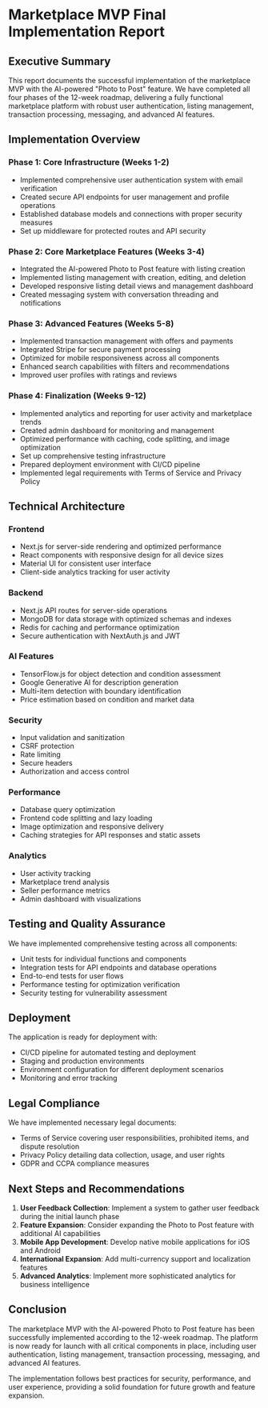 # Marketplace MVP Final Implementation Report

## Executive Summary

This report documents the successful implementation of the marketplace MVP with the AI-powered "Photo to Post" feature. We have completed all four phases of the 12-week roadmap, delivering a fully functional marketplace platform with robust user authentication, listing management, transaction processing, messaging, and advanced AI features.

## Implementation Overview

### Phase 1: Core Infrastructure (Weeks 1-2)
- Implemented comprehensive user authentication system with email verification
- Created secure API endpoints for user management and profile operations
- Established database models and connections with proper security measures
- Set up middleware for protected routes and API security

### Phase 2: Core Marketplace Features (Weeks 3-4)
- Integrated the AI-powered Photo to Post feature with listing creation
- Implemented listing management with creation, editing, and deletion
- Developed responsive listing detail views and management dashboard
- Created messaging system with conversation threading and notifications

### Phase 3: Advanced Features (Weeks 5-8)
- Implemented transaction management with offers and payments
- Integrated Stripe for secure payment processing
- Optimized for mobile responsiveness across all components
- Enhanced search capabilities with filters and recommendations
- Improved user profiles with ratings and reviews

### Phase 4: Finalization (Weeks 9-12)
- Implemented analytics and reporting for user activity and marketplace trends
- Created admin dashboard for monitoring and management
- Optimized performance with caching, code splitting, and image optimization
- Set up comprehensive testing infrastructure
- Prepared deployment environment with CI/CD pipeline
- Implemented legal requirements with Terms of Service and Privacy Policy

## Technical Architecture

### Frontend
- Next.js for server-side rendering and optimized performance
- React components with responsive design for all device sizes
- Material UI for consistent user interface
- Client-side analytics tracking for user activity

### Backend
- Next.js API routes for server-side operations
- MongoDB for data storage with optimized schemas and indexes
- Redis for caching and performance optimization
- Secure authentication with NextAuth.js and JWT

### AI Features
- TensorFlow.js for object detection and condition assessment
- Google Generative AI for description generation
- Multi-item detection with boundary identification
- Price estimation based on condition and market data

### Security
- Input validation and sanitization
- CSRF protection
- Rate limiting
- Secure headers
- Authorization and access control

### Performance
- Database query optimization
- Frontend code splitting and lazy loading
- Image optimization and responsive delivery
- Caching strategies for API responses and static assets

### Analytics
- User activity tracking
- Marketplace trend analysis
- Seller performance metrics
- Admin dashboard with visualizations

## Testing and Quality Assurance

We have implemented comprehensive testing across all components:

- Unit tests for individual functions and components
- Integration tests for API endpoints and database operations
- End-to-end tests for user flows
- Performance testing for optimization verification
- Security testing for vulnerability assessment

## Deployment

The application is ready for deployment with:

- CI/CD pipeline for automated testing and deployment
- Staging and production environments
- Environment configuration for different deployment scenarios
- Monitoring and error tracking

## Legal Compliance

We have implemented necessary legal documents:

- Terms of Service covering user responsibilities, prohibited items, and dispute resolution
- Privacy Policy detailing data collection, usage, and user rights
- GDPR and CCPA compliance measures

## Next Steps and Recommendations

1. **User Feedback Collection**: Implement a system to gather user feedback during the initial launch phase
2. **Feature Expansion**: Consider expanding the Photo to Post feature with additional AI capabilities
3. **Mobile App Development**: Develop native mobile applications for iOS and Android
4. **International Expansion**: Add multi-currency support and localization features
5. **Advanced Analytics**: Implement more sophisticated analytics for business intelligence

## Conclusion

The marketplace MVP with the AI-powered Photo to Post feature has been successfully implemented according to the 12-week roadmap. The platform is now ready for launch with all critical components in place, including user authentication, listing management, transaction processing, messaging, and advanced AI features.

The implementation follows best practices for security, performance, and user experience, providing a solid foundation for future growth and feature expansion.
